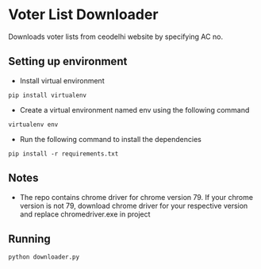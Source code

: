 # Voter List Downloader

Downloads voter lists from ceodelhi website by specifying AC no.

## Setting up environment

- Install virtual environment
```
pip install virtualenv
```
- Create a virtual environment named env using the following command
```
virtualenv env
```
- Run the following command to install the dependencies
```
pip install -r requirements.txt
```

## Notes

- The repo contains chrome driver for chrome version 79. If your chrome version is not 79, download chrome driver for your respective version and replace chromedriver.exe in project
## Running

```
python downloader.py
```